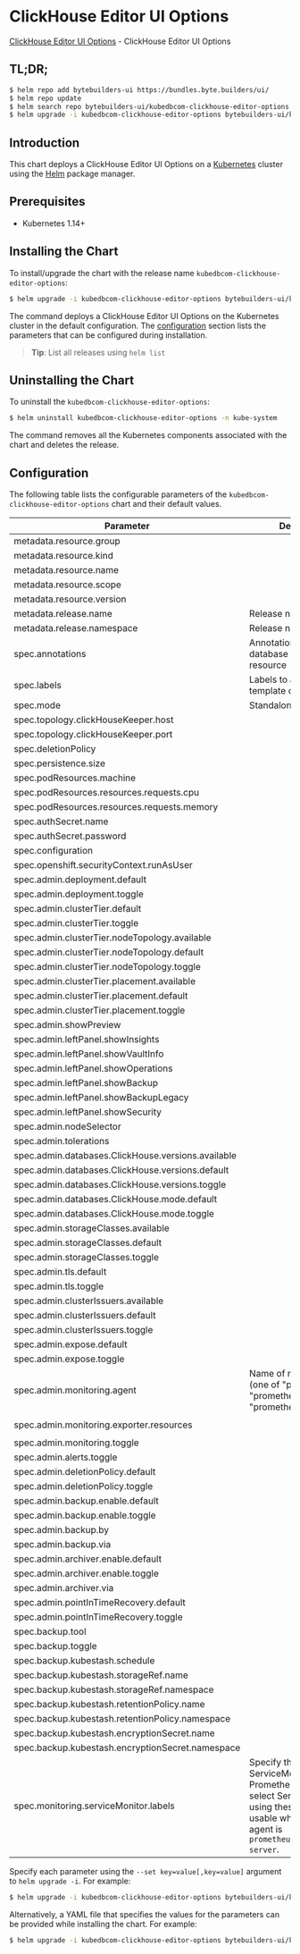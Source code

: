 # ClickHouse Editor UI Options

[ClickHouse Editor UI Options](https://byte.builders) - ClickHouse Editor UI Options

## TL;DR;

```bash
$ helm repo add bytebuilders-ui https://bundles.byte.builders/ui/
$ helm repo update
$ helm search repo bytebuilders-ui/kubedbcom-clickhouse-editor-options --version=v0.13.0
$ helm upgrade -i kubedbcom-clickhouse-editor-options bytebuilders-ui/kubedbcom-clickhouse-editor-options -n kube-system --create-namespace --version=v0.13.0
```

## Introduction

This chart deploys a ClickHouse Editor UI Options on a [Kubernetes](http://kubernetes.io) cluster using the [Helm](https://helm.sh) package manager.

## Prerequisites

- Kubernetes 1.14+

## Installing the Chart

To install/upgrade the chart with the release name `kubedbcom-clickhouse-editor-options`:

```bash
$ helm upgrade -i kubedbcom-clickhouse-editor-options bytebuilders-ui/kubedbcom-clickhouse-editor-options -n kube-system --create-namespace --version=v0.13.0
```

The command deploys a ClickHouse Editor UI Options on the Kubernetes cluster in the default configuration. The [configuration](#configuration) section lists the parameters that can be configured during installation.

> **Tip**: List all releases using `helm list`

## Uninstalling the Chart

To uninstall the `kubedbcom-clickhouse-editor-options`:

```bash
$ helm uninstall kubedbcom-clickhouse-editor-options -n kube-system
```

The command removes all the Kubernetes components associated with the chart and deletes the release.

## Configuration

The following table lists the configurable parameters of the `kubedbcom-clickhouse-editor-options` chart and their default values.

|                     Parameter                      |                                                                                Description                                                                                |                          Default                          |
|----------------------------------------------------|---------------------------------------------------------------------------------------------------------------------------------------------------------------------------|-----------------------------------------------------------|
| metadata.resource.group                            |                                                                                                                                                                           | <code>kubedb.com</code>                                   |
| metadata.resource.kind                             |                                                                                                                                                                           | <code>ClickHouse</code>                                   |
| metadata.resource.name                             |                                                                                                                                                                           | <code>clickhouses</code>                                  |
| metadata.resource.scope                            |                                                                                                                                                                           | <code>Namespaced</code>                                   |
| metadata.resource.version                          |                                                                                                                                                                           | <code>v1alpha2</code>                                     |
| metadata.release.name                              | Release name                                                                                                                                                              | <code>""</code>                                           |
| metadata.release.namespace                         | Release namespace                                                                                                                                                         | <code>""</code>                                           |
| spec.annotations                                   | Annotations to add to the database custom resource                                                                                                                        | <code>{}</code>                                           |
| spec.labels                                        | Labels to add to all the template objects                                                                                                                                 | <code>{}</code>                                           |
| spec.mode                                          | Standalone, Topology                                                                                                                                                      | <code>Standalone</code>                                   |
| spec.topology.clickHouseKeeper.host                |                                                                                                                                                                           | <code>clickhouse-keeper.click-keeper</code>               |
| spec.topology.clickHouseKeeper.port                |                                                                                                                                                                           | <code>2181</code>                                         |
| spec.deletionPolicy                                |                                                                                                                                                                           | <code>WipeOut</code>                                      |
| spec.persistence.size                              |                                                                                                                                                                           | <code>2Gi</code>                                          |
| spec.podResources.machine                          |                                                                                                                                                                           | <code>""</code>                                           |
| spec.podResources.resources.requests.cpu           |                                                                                                                                                                           | <code>500m</code>                                         |
| spec.podResources.resources.requests.memory        |                                                                                                                                                                           | <code>1Gi</code>                                          |
| spec.authSecret.name                               |                                                                                                                                                                           | <code>""</code>                                           |
| spec.authSecret.password                           |                                                                                                                                                                           | <code>""</code>                                           |
| spec.configuration                                 |                                                                                                                                                                           | <code>""</code>                                           |
| spec.openshift.securityContext.runAsUser           |                                                                                                                                                                           | <code>null</code>                                         |
| spec.admin.deployment.default                      |                                                                                                                                                                           | <code>Shared</code>                                       |
| spec.admin.deployment.toggle                       |                                                                                                                                                                           | <code>true</code>                                         |
| spec.admin.clusterTier.default                     |                                                                                                                                                                           | <code>"GeneralPurpose"</code>                             |
| spec.admin.clusterTier.toggle                      |                                                                                                                                                                           | <code>true</code>                                         |
| spec.admin.clusterTier.nodeTopology.available      |                                                                                                                                                                           | <code>[]</code>                                           |
| spec.admin.clusterTier.nodeTopology.default        |                                                                                                                                                                           | <code>""</code>                                           |
| spec.admin.clusterTier.nodeTopology.toggle         |                                                                                                                                                                           | <code>true</code>                                         |
| spec.admin.clusterTier.placement.available         |                                                                                                                                                                           | <code>[]</code>                                           |
| spec.admin.clusterTier.placement.default           |                                                                                                                                                                           | <code>""</code>                                           |
| spec.admin.clusterTier.placement.toggle            |                                                                                                                                                                           | <code>true</code>                                         |
| spec.admin.showPreview                             |                                                                                                                                                                           | <code>false</code>                                        |
| spec.admin.leftPanel.showInsights                  |                                                                                                                                                                           | <code>true</code>                                         |
| spec.admin.leftPanel.showVaultInfo                 |                                                                                                                                                                           | <code>true</code>                                         |
| spec.admin.leftPanel.showOperations                |                                                                                                                                                                           | <code>true</code>                                         |
| spec.admin.leftPanel.showBackup                    |                                                                                                                                                                           | <code>true</code>                                         |
| spec.admin.leftPanel.showBackupLegacy              |                                                                                                                                                                           | <code>false</code>                                        |
| spec.admin.leftPanel.showSecurity                  |                                                                                                                                                                           | <code>false</code>                                        |
| spec.admin.nodeSelector                            |                                                                                                                                                                           | <code>{}</code>                                           |
| spec.admin.tolerations                             |                                                                                                                                                                           | <code>[]</code>                                           |
| spec.admin.databases.ClickHouse.versions.available |                                                                                                                                                                           | <code>[]</code>                                           |
| spec.admin.databases.ClickHouse.versions.default   |                                                                                                                                                                           | <code>""</code>                                           |
| spec.admin.databases.ClickHouse.versions.toggle    |                                                                                                                                                                           | <code>true</code>                                         |
| spec.admin.databases.ClickHouse.mode.default       |                                                                                                                                                                           | <code>"Topology"</code>                                   |
| spec.admin.databases.ClickHouse.mode.toggle        |                                                                                                                                                                           | <code>true</code>                                         |
| spec.admin.storageClasses.available                |                                                                                                                                                                           | <code>[]</code>                                           |
| spec.admin.storageClasses.default                  |                                                                                                                                                                           | <code>""</code>                                           |
| spec.admin.storageClasses.toggle                   |                                                                                                                                                                           | <code>true</code>                                         |
| spec.admin.tls.default                             |                                                                                                                                                                           | <code>false</code>                                        |
| spec.admin.tls.toggle                              |                                                                                                                                                                           | <code>true</code>                                         |
| spec.admin.clusterIssuers.available                |                                                                                                                                                                           | <code>[]</code>                                           |
| spec.admin.clusterIssuers.default                  |                                                                                                                                                                           | <code>""</code>                                           |
| spec.admin.clusterIssuers.toggle                   |                                                                                                                                                                           | <code>true</code>                                         |
| spec.admin.expose.default                          |                                                                                                                                                                           | <code>false</code>                                        |
| spec.admin.expose.toggle                           |                                                                                                                                                                           | <code>false</code>                                        |
| spec.admin.monitoring.agent                        | Name of monitoring agent (one of "prometheus.io", "prometheus.io/operator", "prometheus.io/builtin")                                                                      | <code>""</code>                                           |
| spec.admin.monitoring.exporter.resources           |                                                                                                                                                                           | <code>{"requests":{"cpu":"100m","memory":"128Mi"}}</code> |
| spec.admin.monitoring.toggle                       |                                                                                                                                                                           | <code>false</code>                                        |
| spec.admin.alerts.toggle                           |                                                                                                                                                                           | <code>false</code>                                        |
| spec.admin.deletionPolicy.default                  |                                                                                                                                                                           | <code>WipeOut</code>                                      |
| spec.admin.deletionPolicy.toggle                   |                                                                                                                                                                           | <code>true</code>                                         |
| spec.admin.backup.enable.default                   |                                                                                                                                                                           | <code>false</code>                                        |
| spec.admin.backup.enable.toggle                    |                                                                                                                                                                           | <code>false</code>                                        |
| spec.admin.backup.by                               |                                                                                                                                                                           | <code>BackupConfiguration</code>                          |
| spec.admin.backup.via                              |                                                                                                                                                                           | <code>Restic</code>                                       |
| spec.admin.archiver.enable.default                 |                                                                                                                                                                           | <code>false</code>                                        |
| spec.admin.archiver.enable.toggle                  |                                                                                                                                                                           | <code>false</code>                                        |
| spec.admin.archiver.via                            |                                                                                                                                                                           | <code>Restic</code>                                       |
| spec.admin.pointInTimeRecovery.default             |                                                                                                                                                                           | <code>false</code>                                        |
| spec.admin.pointInTimeRecovery.toggle              |                                                                                                                                                                           | <code>false</code>                                        |
| spec.backup.tool                                   |                                                                                                                                                                           | <code>""</code>                                           |
| spec.backup.toggle                                 |                                                                                                                                                                           | <code>true</code>                                         |
| spec.backup.kubestash.schedule                     |                                                                                                                                                                           | <code>""</code>                                           |
| spec.backup.kubestash.storageRef.name              |                                                                                                                                                                           | <code>""</code>                                           |
| spec.backup.kubestash.storageRef.namespace         |                                                                                                                                                                           | <code>""</code>                                           |
| spec.backup.kubestash.retentionPolicy.name         |                                                                                                                                                                           | <code>""</code>                                           |
| spec.backup.kubestash.retentionPolicy.namespace    |                                                                                                                                                                           | <code>""</code>                                           |
| spec.backup.kubestash.encryptionSecret.name        |                                                                                                                                                                           | <code>""</code>                                           |
| spec.backup.kubestash.encryptionSecret.namespace   |                                                                                                                                                                           | <code>""</code>                                           |
| spec.monitoring.serviceMonitor.labels              | Specify the labels for ServiceMonitor. Prometheus crd will select ServiceMonitor using these labels. Only usable when monitoring agent is `prometheus.io/webhook server`. | <code>{}</code>                                           |


Specify each parameter using the `--set key=value[,key=value]` argument to `helm upgrade -i`. For example:

```bash
$ helm upgrade -i kubedbcom-clickhouse-editor-options bytebuilders-ui/kubedbcom-clickhouse-editor-options -n kube-system --create-namespace --version=v0.13.0 --set metadata.resource.group=kubedb.com
```

Alternatively, a YAML file that specifies the values for the parameters can be provided while
installing the chart. For example:

```bash
$ helm upgrade -i kubedbcom-clickhouse-editor-options bytebuilders-ui/kubedbcom-clickhouse-editor-options -n kube-system --create-namespace --version=v0.13.0 --values values.yaml
```
